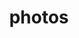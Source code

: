 ---
title: "photos"
layout: cache
categories: [package, develop]
meta: {"compilers": ["gcc@11.4.0"], "num_specs": 15, "num_specs_by_stack": {"hep": 15, "root": 15}, "oss": ["ubuntu22.04"], "platforms": ["linux"], "stacks": ["hep", "root"], "targets": ["x86_64_v3"], "versions": ["3.64"]}
spec_details: [{"compiler": "gcc@11.4.0", "hash": "2vqo7baoutwumr2jqihrb6euymryzypv", "os": "ubuntu22.04", "platform": "linux", "size": "-", "stacks": ["hep", "root"], "target": "x86_64_v3", "variants": ["build_system=autotools", "+hepmc", "+hepmc3"], "versions": ["3.64"]}, {"compiler": "gcc@11.4.0", "hash": "4s53a3bd242zqhd3teuwl6mjzkpux3hf", "os": "ubuntu22.04", "platform": "linux", "size": "-", "stacks": ["hep", "root"], "target": "x86_64_v3", "variants": ["build_system=autotools", "+hepmc", "+hepmc3"], "versions": ["3.64"]}, {"compiler": "gcc@11.4.0", "hash": "f7rsi3jbjnm4dyf4m5udzbjrfy4vxglh", "os": "ubuntu22.04", "platform": "linux", "size": "-", "stacks": ["hep", "root"], "target": "x86_64_v3", "variants": ["build_system=autotools", "+hepmc", "+hepmc3"], "versions": ["3.64"]}, {"compiler": "gcc@11.4.0", "hash": "fp7bvgquaykyj5rxs65sec5zk43bu4jj", "os": "ubuntu22.04", "platform": "linux", "size": "-", "stacks": ["hep", "root"], "target": "x86_64_v3", "variants": ["build_system=autotools", "+hepmc", "+hepmc3"], "versions": ["3.64"]}, {"compiler": "gcc@11.4.0", "hash": "fqesj73qu3vrjwxetdusybq4uflw5f2n", "os": "ubuntu22.04", "platform": "linux", "size": "-", "stacks": ["hep", "root"], "target": "x86_64_v3", "variants": ["build_system=autotools", "+hepmc", "+hepmc3"], "versions": ["3.64"]}, {"compiler": "gcc@11.4.0", "hash": "leveqkdptfowcz2jrl2msbv4ixuq5o4e", "os": "ubuntu22.04", "platform": "linux", "size": "-", "stacks": ["hep", "root"], "target": "x86_64_v3", "variants": ["build_system=autotools", "+hepmc", "+hepmc3"], "versions": ["3.64"]}, {"compiler": "gcc@11.4.0", "hash": "lt7qdfbvg5zxxwvqaz64d6pdmmo6a3yj", "os": "ubuntu22.04", "platform": "linux", "size": "-", "stacks": ["hep", "root"], "target": "x86_64_v3", "variants": ["build_system=autotools", "+hepmc", "+hepmc3"], "versions": ["3.64"]}, {"compiler": "gcc@11.4.0", "hash": "meuytxcnpkamwtekb2on3sntlgt4vsyt", "os": "ubuntu22.04", "platform": "linux", "size": "-", "stacks": ["hep", "root"], "target": "x86_64_v3", "variants": ["build_system=autotools", "+hepmc", "+hepmc3"], "versions": ["3.64"]}, {"compiler": "gcc@11.4.0", "hash": "tpoy7rlbrenogppj3av7d2hlzudtmenq", "os": "ubuntu22.04", "platform": "linux", "size": "-", "stacks": ["hep", "root"], "target": "x86_64_v3", "variants": ["build_system=autotools", "+hepmc", "+hepmc3"], "versions": ["3.64"]}, {"compiler": "gcc@11.4.0", "hash": "uclvnkuosz65idilfqk2tbhdtjdvxfmw", "os": "ubuntu22.04", "platform": "linux", "size": "-", "stacks": ["hep", "root"], "target": "x86_64_v3", "variants": ["build_system=autotools", "+hepmc", "+hepmc3"], "versions": ["3.64"]}, {"compiler": "gcc@11.4.0", "hash": "w7cycl646dlz25gpmwdslizciestcvbc", "os": "ubuntu22.04", "platform": "linux", "size": "-", "stacks": ["hep", "root"], "target": "x86_64_v3", "variants": ["build_system=autotools", "+hepmc", "+hepmc3"], "versions": ["3.64"]}, {"compiler": "gcc@11.4.0", "hash": "wrzntvf6rcmcbe3dtocs2rjqpvntaaun", "os": "ubuntu22.04", "platform": "linux", "size": "-", "stacks": ["hep", "root"], "target": "x86_64_v3", "variants": ["build_system=autotools", "+hepmc", "+hepmc3"], "versions": ["3.64"]}, {"compiler": "gcc@11.4.0", "hash": "y62bkyvkubpoepkl75syo6nncjftgmhi", "os": "ubuntu22.04", "platform": "linux", "size": "-", "stacks": ["hep", "root"], "target": "x86_64_v3", "variants": ["build_system=autotools", "+hepmc", "+hepmc3"], "versions": ["3.64"]}, {"compiler": "gcc@11.4.0", "hash": "ykglhbbohqktohrjffwvzv5lo2xz2qy4", "os": "ubuntu22.04", "platform": "linux", "size": "-", "stacks": ["hep", "root"], "target": "x86_64_v3", "variants": ["build_system=autotools", "+hepmc", "+hepmc3"], "versions": ["3.64"]}, {"compiler": "gcc@11.4.0", "hash": "zxupm6d6iw3m2lmd5lwkui6pdi6o6ye3", "os": "ubuntu22.04", "platform": "linux", "size": "-", "stacks": ["hep", "root"], "target": "x86_64_v3", "variants": ["build_system=autotools", "+hepmc", "+hepmc3"], "versions": ["3.64"]}]
---
